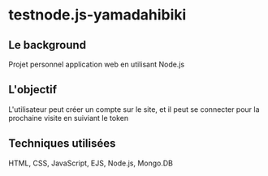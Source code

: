 # testnode.js-yamadahibiki
## Le background
Projet personnel application web en utilisant Node.js
## L'objectif
L'utilisateur peut créer un compte sur le site, et il peut se connecter pour la prochaine visite en suiviant le token
## Techniques utilisées
HTML, CSS, JavaScript, EJS, Node.js, Mongo.DB
